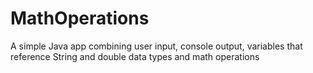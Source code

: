 # MathOperations
A simple Java app combining user input, console output, variables that reference String and double data types and math operations
